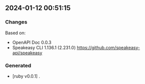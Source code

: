 

## 2024-01-12 00:51:15
### Changes
Based on:
- OpenAPI Doc 0.0.3 
- Speakeasy CLI 1.136.1 (2.231.0) https://github.com/speakeasy-api/speakeasy
### Generated
- [ruby v0.0.1] .